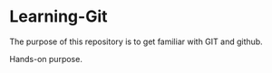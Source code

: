 # Learning-Git

The purpose of this repository is to get familiar with GIT and github.

Hands-on purpose.
